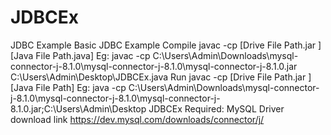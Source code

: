# JDBCEx

JDBC Example
Basic JDBC Example
Compile
javac -cp [Drive File Path.jar ] [Java File Path.java]
Eg: javac -cp C:\Users\Admin\Downloads\mysql-connector-j-8.1.0\mysql-connector-j-8.1.0\mysql-connector-j-8.1.0.jar C:\Users\Admin\Desktop\JDBCEx.java Run
javac -cp [Drive File Path.jar ] [Java File Path]
Eg: java -cp C:\Users\Admin\Downloads\mysql-connector-j-8.1.0\mysql-connector-j-8.1.0\mysql-connector-j-8.1.0.jar;C:\Users\Admin\Desktop JDBCEx
Required:
MySQL Driver download link
https://dev.mysql.com/downloads/connector/j/
